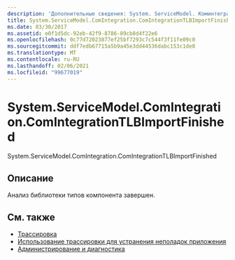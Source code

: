 ```yaml
---
description: 'Дополнительные сведения: System. ServiceModel. Коминтегратион. Коминтегратионтлбимпортфинишед'
title: System.ServiceModel.ComIntegration.ComIntegrationTLBImportFinished
ms.date: 03/30/2017
ms.assetid: e0f1d5dc-92eb-42f9-8786-89cb8d4f22e6
ms.openlocfilehash: 0c77d72023877ef25bf7293c7c544f3f11fe09c0
ms.sourcegitcommit: ddf7edb67715a5b9a45e3dd44536dabc153c1de0
ms.translationtype: MT
ms.contentlocale: ru-RU
ms.lasthandoff: 02/06/2021
ms.locfileid: "99677019"
---
```

# <a name="systemservicemodelcomintegrationcomintegrationtlbimportfinished"></a>System.ServiceModel.ComIntegration.ComIntegrationTLBImportFinished

System.ServiceModel.ComIntegration.ComIntegrationTLBImportFinished  
  
## <a name="description"></a>Описание  

 Анализ библиотеки типов компонента завершен.  
  
## <a name="see-also"></a>См. также

- [Трассировка](index.md)
- [Использование трассировки для устранения неполадок приложения](using-tracing-to-troubleshoot-your-application.md)
- [Администрирование и диагностика](../index.md)
